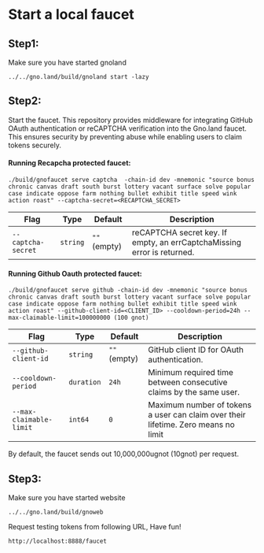 # Start a local faucet

## Step1:

Make sure you have started gnoland
    
    ../../gno.land/build/gnoland start -lazy

## Step2:

Start the faucet. This repository provides middleware for integrating GitHub OAuth authentication or reCAPTCHA verification into the Gno.land faucet. This ensures security by preventing abuse while enabling users to claim tokens securely.
#### Running Recapcha protected faucet:

    ./build/gnofaucet serve captcha  -chain-id dev -mnemonic "source bonus chronic canvas draft south burst lottery vacant surface solve popular case indicate oppose farm nothing bullet exhibit title speed wink action roast" --captcha-secret=<RECAPTCHA_SECRET>
    
| Flag                 | Type      | Default       | Description |
|----------------------|-----------|--------------|-------------|
| `--captcha-secret`  | `string`  | `""` (empty) | reCAPTCHA secret key. If empty, an errCaptchaMissing error is returned. |


#### Running Github Oauth protected faucet:

    ./build/gnofaucet serve github -chain-id dev -mnemonic "source bonus chronic canvas draft south burst lottery vacant surface solve popular case indicate oppose farm nothing bullet exhibit title speed wink action roast" --github-client-id=<CLIENT_ID> --cooldown-period=24h --max-claimable-limit=100000000 (100 gnot)

| Flag                  | Type       | Default       | Description |
|-----------------------|------------|--------------|-------------|
| `--github-client-id`  | `string`   | `""` (empty) | GitHub client ID for OAuth authentication. |
| `--cooldown-period`   | `duration` | `24h`        | Minimum required time between consecutive claims by the same user. |
| `--max-claimable-limit` | `int64`  | `0`          | Maximum number of tokens a user can claim over their lifetime. Zero means no limit |

By default, the faucet sends out 10,000,000ugnot (10gnot) per request. 

## Step3:

Make sure you have started website

    ../../gno.land/build/gnoweb

Request testing tokens from following URL, Have fun!

    http://localhost:8888/faucet